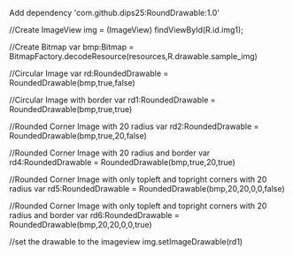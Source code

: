 Add dependency
'com.github.dips25:RoundDrawable:1.0'

//Create ImageView
img = (ImageView) findViewById(R.id.img1);

//Create Bitmap
var bmp:Bitmap = BitmapFactory.decodeResource(resources,R.drawable.sample_img)

//Circular Image
 var rd:RoundedDrawable = RoundedDrawable(bmp,true,false)

//Circular Image with border
var rd1:RoundedDrawable = RoundedDrawable(bmp,true,true)

//Rounded Corner Image with 20 radius
var rd2:RoundedDrawable = RoundedDrawable(bmp,true,20,false)

//Rounded Corner Image with 20 radius and border
var rd4:RoundedDrawable = RoundedDrawable(bmp,true,20,true)

//Rounded Corner Image with only topleft and topright corners with 20 radius
var rd5:RoundedDrawable = RoundedDrawable(bmp,20,20,0,0,false)

//Rounded Corner Image with only topleft and topright corners with 20 radius and border
var rd6:RoundedDrawable = RoundedDrawable(bmp,20,20,0,0,true)

//set the drawable to the imageview
img.setImageDrawable(rd1)
